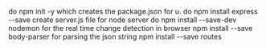 do npm init -y which creates the package.json for u.
do npm install express --save 
create server.js file for node server
do npm install --save-dev nodemon for the real time change detection in browser
npm install --save body-parser for parsing the json string
npm install --save routes
